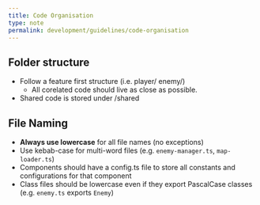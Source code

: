 ```yaml
---
title: Code Organisation
type: note
permalink: development/guidelines/code-organisation
---
```


## Folder structure

- Follow a feature first structure (i.e. player/ enemy/)
  - All corelated code should live as close as possible.
- Shared code is stored under /shared

## File Naming

- **Always use lowercase** for all file names (no exceptions)
- Use kebab-case for multi-word files (e.g. `enemy-manager.ts`, `map-loader.ts`)
- Components should have a config.ts file to store all constants and configurations for that component
- Class files should be lowercase even if they export PascalCase classes (e.g. `enemy.ts` exports `Enemy`)
